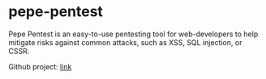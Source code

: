 # pepe-pentest
Pepe Pentest is an easy-to-use pentesting tool for web-developers to help mitigate risks against common attacks, such as XSS, SQL injection, or CSSR.

Github project: [link](https://github.com/Lynanguyen0515/pepe-pentest/blob/main/README.md) 
